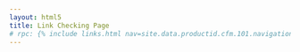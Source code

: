 ```yaml
---
layout: html5
title: Link Checking Page
# rpc: {% include links.html nav=site.data.productid.cfm.101.navigation -%}
---
```


